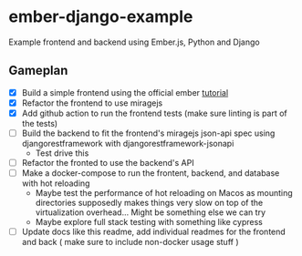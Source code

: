 # ember-django-example
Example frontend and backend using Ember.js, Python and Django

## Gameplan

- [x] Build a simple frontend using the official ember [tutorial](https://guides.emberjs.com/release/tutorial/part-1/)
- [x] Refactor the frontend to use miragejs
- [x] Add github action to run the frontend tests (make sure linting is part of the tests)
- [ ] Build the backend to fit the frontend's miragejs json-api spec using djangorestframework with djangorestframework-jsonapi
  - Test drive this
- [ ] Refactor the fronted to use the backend's API
- [ ] Make a docker-compose to run the frontent, backend, and database with hot reloading
  - Maybe test the performance of hot reloading on Macos as mounting directories supposedly makes things very slow on top of the virtualization overhead... Might be something else we can try
  - Maybe explore full stack testing with something like cypress
- [ ] Update docs like this readme, add individual readmes for the frontend and back ( make sure to include non-docker usage stuff )
